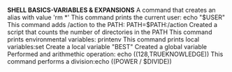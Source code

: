 **SHELL BASICS-VARIABLES & EXPANSIONS**
A command that creates an alias with value 'rm *'
This command prints the current user: echo "$USER"
This command adds /action to the PATH: PATH=$PATH:/action
Created a script that counts the number of directories in the PATH
This command prints environmental variables: printenv
This command prints local variables:set
Create a local variable "BEST"
Created a global variable
Performed and arithmethic operation: echo $((128,$TRUEKNOWLEDGE))
This command performs a division:echo $(($POWER / $DIVIDE))

